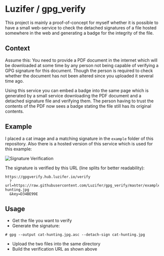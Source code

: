 # Luzifer / gpg\_verify

This project is mainly a proof-of-concept for myself whether it is possible to have a small web-service to check the detached signatures of a file hosted somewhere in the web and generating a badge for the integrity of the file.

## Context

Assume this: You need to provide a PDF document in the internet which will be downloaded at some time by any person not being capable of verifying a GPG signature for this document. Though the person is required to check whether the document has not been altered since you uploaded it several time ago.

Using this service you can embed a badge into the same page which is generated by a small service downloading the PDF document and a detached signature file and verifying them. The person having to trust the contents of the PDF now sees a badge stating the file still has its original contents.

## Example

I placed a cat image and a matching signature in the `example` folder of this repository. Also there is a hosted version of this service which is used for this example:

![Signature Verification](https://gpgverify.hub.luzifer.io/verify?url=https://raw.githubusercontent.com/Luzifer/gpg_verify/master/example/cat-hunting.jpg&key=D34BE99E)

The signature is verified by this URL (line splits for better readability):

```
https://gpgverify.hub.luzifer.io/verify
  ?url=https://raw.githubusercontent.com/Luzifer/gpg_verify/master/example/cat-hunting.jpg
  &key=D34BE99E
```

## Usage

- Get the file you want to verify
- Generate the signature:  
```
# gpg --output cat-hunting.jpg.asc --detach-sign cat-hunting.jpg
```
- Upload the two files into the same directory
- Build the verification URL as shown above
